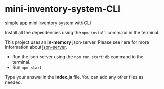 # mini-inventory-system-CLI
simple app mini inventory system with CLI

Install all the dependencies using the `npm install` command in the terminal.

This project uses an **in-memory** json-server. Please see here for more information about [json-server](https://github.com/typicode/json-server).

- Run the json-server using the `npm run start:db` command in the terminal.
- Run `npm start`

Type your answer in the **index.js** file. You can add any other files as needed.